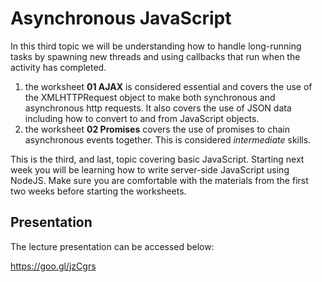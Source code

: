 
# Asynchronous JavaScript

In this third topic we will be understanding how to handle long-running tasks by spawning new threads and using callbacks that run when the activity has completed.

1. the worksheet **01 AJAX** is considered essential and covers the use of the XMLHTTPRequest object to make both synchronous and asynchronous http requests. It also covers the use of JSON data including how to convert to and from JavaScript objects.
2. the worksheet **02 Promises** covers the use of promises to chain asynchronous events together. This is considered *intermediate* skills.

This is the third, and last, topic covering basic JavaScript. Starting next week you will be learning how to write server-side JavaScript using NodeJS. Make sure you are comfortable with the materials from the first two weeks before starting the worksheets.

## Presentation

The lecture presentation can be accessed below:

https://goo.gl/jzCgrs
